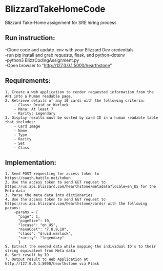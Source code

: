 # BlizzardTakeHomeCode  
Blizzard Take-Home assignment for SRE hiring process  

## Run instruction:    
-Clone code and update .env with your Blizzard Dev credentials    
-run pip install and grab requests, flask, and python-dotenv   
-python3 BlizzCodingAssignment.py    
-Open browser to "http://127.0.0.1:5000/hearthstone"    

## Requirements:  
    1. Create a web application to render requested information from the API into a human readable page.  
    2. Retrieve details of any 10 cards with the following criteria:  
        - Class: Druid or Warlock  
        - Mana: At least 7  
        - Rarity: Legendary  
    3. Display results must be sorted by card ID in a human readable table that includes:  
        - Card Image  
        - Name  
        - Type  
        - Rarity  
        - Set  
        - Class  

## Implementation:  
    1. Send POST requesting for access token to https://oauth.battle.net/token    
    2. Use the access token to send GET request to https://us.api.blizzard.com/hearthstone/metadata?locale=en_US for the Meta data  
    3. Parse the meta data into dictionaries  
    4. Use the access token to send GET request to https://us.api.blizzard.com/hearthstone/cards/ with the following params:    
        -params = {  
          "page": 1,  
          "pageSize": 10,  
          "locase": "en_US",  
          "manaCost": "7,8,9,10",  
          "class": "druid,warlock",  
          "rarity": "legendary"  
          }    
    5. Extract the needed data while mapping the individual ID's to their string equivalent from Meta data  
    6. Sort result by ID    
    7. Output result to Web Application at http://127.0.0.1:5000/hearthstone via Flask    
